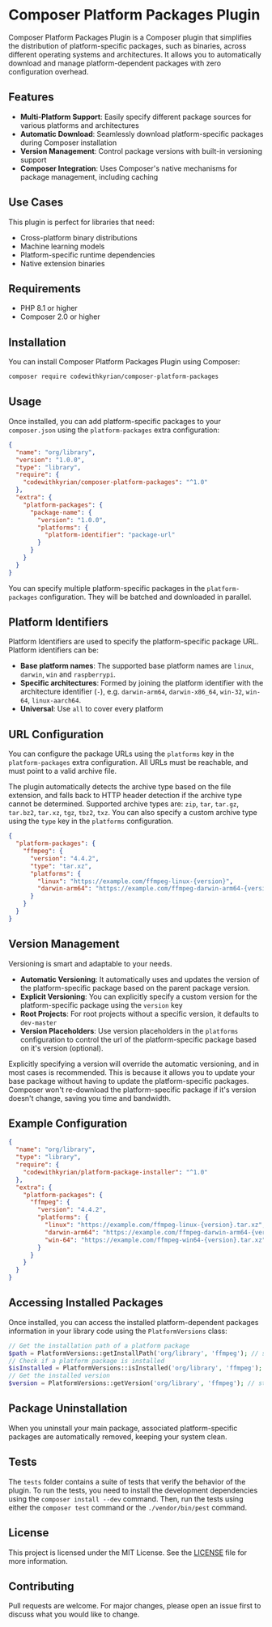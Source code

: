 # Composer Platform Packages Plugin

Composer Platform Packages Plugin is a Composer plugin that simplifies the distribution of platform-specific packages,
such as binaries, across different operating systems and architectures. It allows you to automatically download and
manage platform-dependent packages with zero configuration overhead.

## Features

- **Multi-Platform Support**: Easily specify different package sources for various platforms and architectures
- **Automatic Download**: Seamlessly download platform-specific packages during Composer installation
- **Version Management**: Control package versions with built-in versioning support
- **Composer Integration**: Uses Composer's native mechanisms for package management, including caching

## Use Cases

This plugin is perfect for libraries that need:

- Cross-platform binary distributions
- Machine learning models
- Platform-specific runtime dependencies
- Native extension binaries

## Requirements

- PHP 8.1 or higher
- Composer 2.0 or higher

## Installation

You can install Composer Platform Packages Plugin using Composer:

```bash
composer require codewithkyrian/composer-platform-packages
```

## Usage

Once installed, you can add platform-specific packages to your `composer.json` using the `platform-packages` extra
configuration:

```json
{
  "name": "org/library",
  "version": "1.0.0",
  "type": "library",
  "require": {
    "codewithkyrian/composer-platform-packages": "^1.0"
  },
  "extra": {
    "platform-packages": {
      "package-name": {
        "version": "1.0.0",
        "platforms": {
          "platform-identifier": "package-url"
        }
      }
    }
  }
}
```

You can specify multiple platform-specific packages in the `platform-packages` configuration. They will be batched and downloaded in parallel.

## Platform Identifiers

Platform Identifiers are used to specify the platform-specific package URL. Platform identifiers can be:

- **Base platform names**: The supported base platform names are `linux`, `darwin`, `win` and `raspberrypi`.
- **Specific architectures**: Formed by joining the platform identifier with the architecture identifier (`-`), e.g.
  `darwin-arm64`, `darwin-x86_64`, `win-32`, `win-64`, `linux-aarch64`.
- **Universal**: Use `all` to cover every platform

## URL Configuration

You can configure the package URLs using the `platforms` key in the `platform-packages` extra configuration. All URLs
must be reachable, and must point to a valid archive file.

The plugin automatically detects the archive type based on the file extension, and falls back to HTTP header detection
if the archive type cannot be determined. Supported archive types are: `zip`, `tar`, `tar.gz`, `tar.bz2`, `tar.xz`,
`tgz`, `tbz2`, `txz`. You can also specify a custom archive type using the `type` key in the `platforms` configuration.

```json
{
  "platform-packages": {
    "ffmpeg": {
      "version": "4.4.2",
      "type": "tar.xz",
      "platforms": {
        "linux": "https://example.com/ffmpeg-linux-{version}",
        "darwin-arm64": "https://example.com/ffmpeg-darwin-arm64-{version}"
      }
    }
  }
}
```

## Version Management

Versioning is smart and adaptable to your needs.

- **Automatic Versioning**: It automatically uses and updates the version of the platform-specific package based on the
  parent package version.
- **Explicit Versioning**: You can explicitly specify a custom version for the platform-specific package using the
  `version` key
- **Root Projects**: For root projects without a specific version, it defaults to `dev-master`
- **Version Placeholders**: Use version placeholders in the `platforms` configuration to control the url of the
  platform-specific package based on it's version (optional).

Explicitly specifying a version will override the automatic versioning, and in most cases is recommended. This is
because it allows you to update your base package without having to update the platform-specific packages. Composer
won't re-download the platform-specific package if it's version doesn't change, saving you time and bandwidth.

## Example Configuration

```json
{
  "name": "org/library",
  "type": "library",
  "require": {
    "codewithkyrian/platform-package-installer": "^1.0"
  },
  "extra": {
    "platform-packages": {
      "ffmpeg": {
        "version": "4.4.2",
        "platforms": {
          "linux": "https://example.com/ffmpeg-linux-{version}.tar.xz",
          "darwin-arm64": "https://example.com/ffmpeg-darwin-arm64-{version}.tar.xz",
          "win-64": "https://example.com/ffmpeg-win64-{version}.tar.xz"
        }
      }
    }
  }
}
```

## Accessing Installed Packages

Once installed, you can access the installed platform-dependent packages information in your library code using the
`PlatformVersions` class:

```php
// Get the installation path of a platform package
$path = PlatformVersions::getInstallPath('org/library', 'ffmpeg'); // string
// Check if a platform package is installed
$isInstalled = PlatformVersions::isInstalled('org/library', 'ffmpeg'); // bool
// Get the installed version
$version = PlatformVersions::getVersion('org/library', 'ffmpeg'); // string
```

## Package Uninstallation

When you uninstall your main package, associated platform-specific packages are automatically removed, keeping your
system clean.

## Tests

The `tests` folder contains a suite of tests that verify the behavior of the plugin. To run the tests, you need
to install the development dependencies using the `composer install --dev` command. Then, run the tests using either
the `composer test` command or the `./vendor/bin/pest` command.

## License

This project is licensed under the MIT License. See
the [LICENSE](https://github.com/codewithkyrian/composer-platform-packages/blob/main/LICENSE) file for more information.

## Contributing

Pull requests are welcome. For major changes, please open an issue first to discuss what you would like to change.
